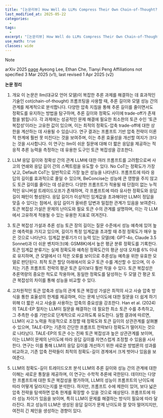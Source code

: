 ```yaml
---
title: "[논문리뷰] How Well do LLMs Compress Their Own Chain-of-Thought? A Token Complexity Approach"
last_modified_at: 2025-05-22
categories:
  - 
tags:
  - 
excerpt: "[논문리뷰] How Well do LLMs Compress Their Own Chain-of-Thought? A Token Complexity Approach"
use_math: true
classes: wide
---
```



> [!NOTE]
> arXiv 2025 [page](https://arxiv.org/pdf/2503.01141) 
> Ayeong Lee, Ethan Che, Tianyi Peng
> Affiliations not specified
> 3 Mar 2025 (v1), last revised 1 Apr 2025 (v2)
> 


**논문 정리**

1. 개요
이 논문은 llm(대규모 언어 모델)이 복잡한 추론 과제를 해결하는 데 효과적인 기술인 cot(chain-of-thought) 프롬프팅을 사용할 때, 추론 길이와 모델 성능 간의 관계를 체계적으로 분석합니다. 다양한 압축 지침을 통해 추론 길이를 줄이면서도 정확도를 유지하는 방법을 탐구하며, 추론 길이와 정확도 사이에 trade-off가 존재함을 밝힙니다. 각 과제에는 성공적인 문제 해결에 필요한 최소한의 토큰 수인 '토큰 복잡성'이라는 고유한 값이 있으며, 이는 최적의 정확도-압축 trade-off에 대한 상한을 계산하는 데 사용될 수 있습니다. 연구 결과는 프롬프트 기반 압축 전략이 이론적 한계에 훨씬 못 미친다는 것을 보여주며, 이는 추론 효율성을 개선할 여지가 크다는 것을 시사합니다. 이 연구는 llm이 쉬운 질문에 대해 더 짧은 응답을 제공하는 적응적 추론 능력을 측정하는 데 유용한 도구인 토큰 복잡성을 강조한다.

2. LLM 응답 길이와 정확성 간의 관계
LLM에 대한 여러 프롬프트를 고려함으로써 사고의 연쇄와 응답 길이 간의 스펙트럼을 유도할 수 있다. No CoT는 정확도가 가장 낮고, Default CoT는 일반적으로 가장 높은 성능을 나타낸다.
프롬프트에 따라 응답의 길이를 효과적으로 줄일 수 있으며, BeConcise는 성능에 큰 영향을 주지 않고도 토큰 길이를 줄이는 데 성공한다.
다양한 프롬프트가 적용될 때 단점이 없는 누적적인 유니버설 트레이드오프가 존재하며, 각 프롬프트에 따라 유사한 정확도와 응답 길이 패턴이 형성된다.
응답 길이가 이상적인 임계값을 초과해야만 LLM이 정답을 맞출 수 있다는 점에서, 응답 길이가 올바른 답변과 밀접한 관계가 있음을 보여준다.
토큰 복잡성 가설은 문제의 난이도와 필요 토큰 수의 관계를 설명하며, 이는 각 LLM에서 고유하게 적용될 수 있는 유용한 지표로 여겨진다.

3. 토큰 복잡성 가설과 추론 성능
토큰 장의 길이는 질문 수준에서 성능 예측에 있어 높은 예측력을 가지고 있으며, 길이가 특정 임계값을 초과할 때 추정 정확도가 매우 높은 것으로 나타난다.
임계값 분류기가 더 능력 있는 모델(예: GPT-4o, Claude 3.5 Sonnet)과 더 쉬운 벤치마크(예: GSM8K)에서 높은 평균 분류 정확도를 기록한다.
토큰 임계값 분류기는 실제 정확도와 예측된 정확도간의 평균 상대 오차를 6% 이내로 유지하며, 큰 모델에서 더 작은 오류를 보이므로 추론성능 예측을 위한 유효한 모델로 판단된다.
최적 토큰 할당 아래에서의 요구 토큰 수를 계산할 수 있으며, 이 수치는 기존 프롬프트 전략의 평균 토큰 길이보다 훨씬 작을 수 있다.
토큰 복잡성은 추론역량의 중요한 척도로 작용하며, 동일한 정확도를 달성하는 두 모델 간 평균 토큰 복잡성의 차이를 통해 성능을 비교할 수 있다.

4. 고차원적인 토큰 압축과 성능의 관계
토큰 복잡성 가설은 최적의 사고 사슬 압축 방식을 통한 효율성의 한계를 제공하며, 이는 문제 난이도에 대한 질문을 더 쉽게 하기 위해 더 짧은 사고 사슬을 사용하는 압축의 중요성을 강조한다.
Han et al. (2024)의 TALE-EP 절차는 LLM이 질문을 해결하는 데 필요한 최소 토큰 수를 추측하고, 그 추측한 수를 기반으로 단계적으로 사고하도록 유도한다.
실험 결과에 따르면, LLM이 사고 노력을 적응적으로 조정할 때 정확도와 토큰 길이의 상관관계를 살펴볼 수 있으며, TALE-EP는 기존의 간단한 프롬프트 전략보다 정확도가 떨어지는 것으로 나타났다.
TALE-EP의 토큰 수는 진짜 토큰 복잡성과 높은 상관관계를 보이며, 이는 LLM이 문제의 난이도에 따라 응답 길이를 자연스럽게 조정할 수 있음을 시사한다.
연구는 이를 통해 LLM의 응답 길이를 개선하기 위한 새로운 방법론의 성과를 비교하고, 기존 압축 전략들이 최적의 정확도-길이 경계에서 크게 벗어나 있음을 보여준다.

5. LLM의 정확도-길이 트레이드오프 분석
LLM의 추론 길이와 성능 간의 관계에 대한 이해는 새로운 통찰을 제공하며, 이 연구는 수학적 추론에 국한된다.
데이터는 다양한 프롬프트에 대한 토큰 복잡성을 평가하여, LLM의 성능이 프롬프트의 난이도에 따라 어떻게 달라지는지를 분석한다.
하지만, 프롬프트 수에 제한이 있어, 보다 넓은 압축 전략을 탐색하면 압축 한계를 확장할 수 있을 것으로 예상된다.
프롬프트에 따라 성능 차이가 있음을 보이며, 특히 LLM이 문제를 해결하는 방식이 필요에 따라 달라진다.
최고 성능의 LLM은 생성된 응답 길이가 문제 난이도와 잘 맞아 떨어지지만, 여전히 긴 체인을 생성하는 경향이 있다.